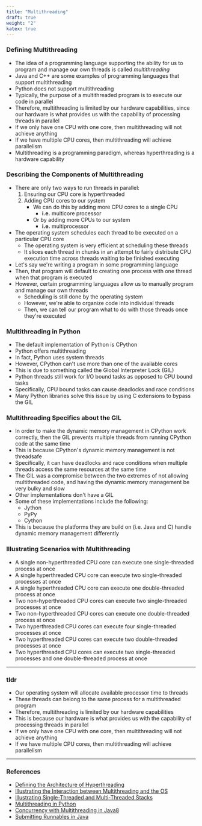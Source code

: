 ```yaml
---
title: "Multithreading"
draft: true
weight: "2"
katex: true
---
```


### Defining Multithreading
- The idea of a programming language supporting the ability for us to program and manage our own threads is called *multithreading*
- Java and C++ are some examples of programming languages that support multithreading
- Python does not support multithreading
- Typically, the purpose of a multithreaded program is to execute our code in parallel
- Therefore, multithreading is limited by our hardware capabilities, since our hardware is what provides us with the capability of processing threads in parallel
- If we only have one CPU with one core, then multithreading will not achieve anything
- If we have multiple CPU cores, then multithreading will achieve parallelism
- Multithreading is a programming paradigm, whereas hyperthreading is a hardware capability

### Describing the Components of Multithreading
- There are only two ways to run threads in parallel:
	1. Ensuring our CPU core is hyperthreaded
	2. Adding CPU cores to our system
		- We can do this by adding more CPU cores to a single CPU
			- **i.e.** multicore processor
		- Or by adding more CPUs to our system
			- **i.e.** multiprocessor
- The operating system schedules each thread to be executed on a particular CPU core
	- The operating system is very efficient at scheduling these threads
	- It slices each thread in chunks in an attempt to fairly distribute CPU execution time across threads waiting to be finished executing
- Let's say we're writing a program in some programming language
- Then, that program will default to creating one process with one thread when that program is executed
- However, certain programming languages allow us to manually program and manage our own threads
	- Scheduling is still done by the operating system
	- However, we're able to organize code into individual threads
	- Then, we can tell our program what to do with those threads once they're executed

### Multithreading in Python
- The default implementation of Python is CPython
- Python offers multithreading
- In fact, Python uses system threads
- However, CPython  can't use more than one of the available cores
- This is due to something called the Global Interpreter Lock (GIL)
- Python threads still work for I/O bound tasks as opposed to CPU bound tasks
- Specifically, CPU bound tasks can cause deadlocks and race conditions
- Many Python libraries solve this issue by using C extensions to bypass the GIL

### Multithreading Specifics about the GIL
- In order to make the dynamic memory management in CPython work correctly, then the GIL prevents multiple threads from running CPython code at the same time
- This is because CPython's dynamic memory management is not threadsafe
- Specifically, it can have deadlocks and race conditions when multiple threads access the same resources at the same time
- The GIL was a compromise between the two extremes of not allowing multithreaded code, and having the dynamic memory management be very bulky and slow
- Other implementations don't have a GIL
- Some of these implementations include the following:
	- Jython
	- PyPy
	- Cython
- This is because the platforms they are build on (i.e. Java and C) handle dynamic memory management differently

### Illustrating Scenarios with Multithreading
- A single non-hyperthreaded CPU core can execute one single-threaded process at once
- A single hyperthreaded CPU core can execute two single-threaded processes at once
- A single hyperthreaded CPU core can execute one double-threaded process at once
- Two non-hyperthreaded CPU cores can execute two single-threaded processes at once
- Two non-hyperthreaded CPU cores can execute one double-threaded process at once
- Two hyperthreaded CPU cores can execute four single-threaded processes at once
- Two hyperthreaded CPU cores can execute two double-threaded processes at once
- Two hyperthreaded CPU cores can execute two single-threaded processes and one double-threaded process at once

---

### tldr
- Our operating system will allocate available processor time to threads
- These threads can belong to the same process for a multithreaded program
- Therefore, multithreading is limited by our hardware capabilities
- This is because our hardware is what provides us with the capability of processing threads in parallel
- If we only have one CPU with one core, then multithreading will not achieve anything
- If we have multiple CPU cores, then multithreading will achieve parallelism

---

### References
- [Defining the Architecture of Hyperthreading](https://stackoverflow.com/a/19518207)
- [Illustrating the Interaction between Multithreading and the OS](https://www.cs.uic.edu/~jbell/CourseNotes/OperatingSystems/4_Threads.html)
- [Illustrating Single-Threaded and Multi-Threaded Stacks](https://github.com/angrave/SystemProgramming/wiki/Pthreads%2C-Part-1%3A-Introduction#how-does-the-threads-stack-work)
- [Multithreading in Python](https://stackoverflow.com/questions/44793371/is-multithreading-in-python-a-myth)
- [Concurrency with Multithreading in Java8](https://winterbe.com/posts/2015/04/07/java8-concurrency-tutorial-thread-executor-examples/)
- [Submitting Runnables in Java](http://tutorials.jenkov.com/java-util-concurrent/executorservice.html#submit-runnable)
